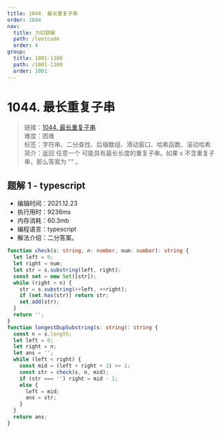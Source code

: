 ```yaml
---
title: 1044. 最长重复子串
order: 1044
nav:
  title: 力扣题解
  path: /leetcode
  order: 4
group:
  title: 1001-1100
  path: /1001-1100
  order: 1001
---
```


# 1044. 最长重复子串

> 链接：[1044. 最长重复子串](https://leetcode-cn.com/problems/longest-duplicate-substring/)  
> 难度：困难  
> 标签：字符串、二分查找、后缀数组、滑动窗口、哈希函数、滚动哈希  
> 简介：返回 任意一个 可能具有最长长度的重复子串。如果 s 不含重复子串，那么答案为 "" 。

## 题解 1 - typescript

- 编辑时间：2021.12.23
- 执行用时：9236ms
- 内存消耗：60.3mb
- 编程语言：typescript
- 解法介绍：二分答案。

```typescript
function check(s: string, n: number, num: number): string {
  let left = 0;
  let right = num;
  let str = s.substring(left, right);
  const set = new Set([str]);
  while (right < n) {
    str = s.substring(++left, ++right);
    if (set.has(str)) return str;
    set.add(str);
  }
  return '';
}
function longestDupSubstring(s: string): string {
  const n = s.length;
  let left = 0;
  let right = n;
  let ans = '';
  while (left < right) {
    const mid = (left + right + 1) >> 1;
    const str = check(s, n, mid);
    if (str === '') right = mid - 1;
    else {
      left = mid;
      ans = str;
    }
  }
  return ans;
}
```
